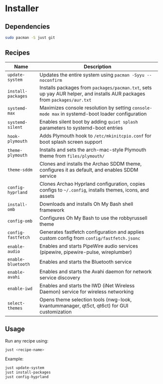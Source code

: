 # Installer
## Dependencies

```bash
sudo pacman -S just git
```

## Recipes

| Name | Description |
|------|-------------|
| `update-system` | Updates the entire system using `pacman -Syyu --noconfirm` |
| `install-packages` | Installs packages from `packages/pacman.txt`, sets up yay AUR helper, and installs AUR packages from `packages/aur.txt` |
| `systemd-max` | Maximizes console resolution by setting `console-mode max` in systemd-boot loader configuration |
| `systemd-silent` | Enables silent boot by adding `quiet splash` parameters to systemd-boot entries |
| `hook-plymouth` | Adds Plymouth hook to `/etc/mkinitcpio.conf` for boot splash screen support |
| `theme-plymouth` | Installs and sets the arch-mac-style Plymouth theme from `files/plymouth/` |
| `theme-sddm` | Clones and installs the Archao SDDM theme, configures it as default, and enables SDDM service |
| `config-hyprland` | Clones Archao Hyprland configuration, copies configs to `~/.config`, installs themes, icons, and assets |
| `install-omb` | Downloads and installs Oh My Bash shell framework |
| `config-omb` | Configures Oh My Bash to use the robbyrussell theme |
| `config-fastfetch` | Generates fastfetch configuration and applies custom config from `config/fastfetch.jsonc` |
| `enable-audio` | Enables and starts PipeWire audio services (pipewire, pipewire-pulse, wireplumber) |
| `enable-bluetooth` | Enables and starts the Bluetooth service |
| `enable-avahi` | Enables and starts the Avahi daemon for network service discovery |
| `enable-iwd` | Enables and starts the IWD (iNet Wireless Daemon) service for wireless networking |
| `select-themes` | Opens theme selection tools (nwg-look, kvantummanager, qt5ct, qt6ct) for GUI customization |

## Usage

Run any recipe using:
```bash
just <recipe-name>
```

Example:
```bash
just update-system
just install-packages
just config-hyprland
```